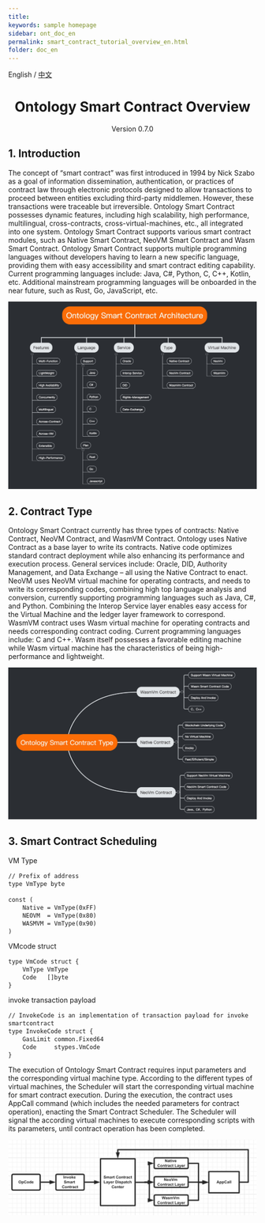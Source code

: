 ```yaml
---
title: 
keywords: sample homepage
sidebar: ont_doc_en
permalink: smart_contract_tutorial_overview_en.html
folder: doc_en
---
```



English / [中文](./smart_contract_tutorial_overview_zh.html)

<h1 align="center">Ontology Smart Contract Overview</h1>
<p align="center" class="version">Version 0.7.0 </p>

## 1. Introduction
The concept of “smart contract” was first introduced in 1994 by Nick Szabo as a goal of information dissemination, authentication, or practices of contract law through electronic protocols designed to allow transactions to proceed between entities excluding third-party middlemen. However, these transactions were traceable but irreversible. Ontology Smart Contract possesses dynamic features, including high scalability, high performance, multilingual, cross-contracts, cross-virtual-machines, etc., all integrated into one system. Ontology Smart Contract supports various smart contract modules, such as Native Smart Contract, NeoVM Smart Contract and Wasm Smart Contract. Ontology Smart Contract supports multiple programming languages without developers having to learn a new specific language, providing them with easy accessibility and smart contract editing capability. Current programming languages include: Java, C#, Python, C, C++, Kotlin, etc. Additional mainstream programming languages will be onboarded in the near future, such as Rust, Go, JavaScript, etc.


![image](./lib/images/architecture.jpeg)
## 2. Contract Type
Ontology Smart Contract currently has three types of contracts: Native Contract, NeoVM Contract, and WasmVM Contract. Ontology uses Native Contract as a base layer to write its contracts. Native code optimizes standard contract deployment while also enhancing its performance and execution process. General services include: Oracle, DID, Authority Management, and Data Exchange – all using the Native Contract to enact. NeoVM uses NeoVM virtual machine for operating contracts, and needs to write its corresponding codes, combining high top language analysis and conversion, currently supporting programming languages such as Java, C#, and Python. Combining the Interop Service layer enables easy access for the Virtual Machine and the ledger layer framework to correspond. WasmVM contract uses Wasm virtual machine for operating contracts and needs corresponding contract coding. Current programming languages include: C and C++. Wasm itself possesses a favorable editing machine while Wasm virtual machine has the characteristics of being high-performance and lightweight.

![image](./lib/images/type.jpeg)
## 3. Smart Contract Scheduling
VM Type
```
// Prefix of address
type VmType byte

const (
	Native = VmType(0xFF)
	NEOVM  = VmType(0x80)
	WASMVM = VmType(0x90)
)
```
VMcode struct
```
type VmCode struct {
	VmType VmType
	Code   []byte
}
```
invoke transaction payload
```
// InvokeCode is an implementation of transaction payload for invoke smartcontract
type InvokeCode struct {
	GasLimit common.Fixed64
	Code     stypes.VmCode
}
```
The execution of Ontology Smart Contract requires input parameters and the corresponding virtual machine type. According to the different types of virtual machines, the Scheduler will start the corresponding virtual machine for smart contract execution. During the execution, the contract uses AppCall command (which includes the needed parameters for contract operation), enacting the Smart Contract Scheduler. The Scheduler will signal the according virtual machines to execute corresponding scripts with its parameters, until contract operation has been completed. 

![image](./lib/images/invoke.jpeg)